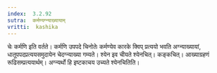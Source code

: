 ```yaml
---
index:  3.2.92
sutra:  कर्मण्यग्न्याख्यायाम्
vritti:  kashika 
---
```


चेः कर्मणि इति वर्तते। कर्मणि उपपदे चिनोतेः कर्मण्येव कारके क्विप् प्रत्ययो भवति अग्न्याख्यायां, धातूपपदप्रत्ययसमुदायेन चेदग्न्याख्या गम्यते। श्येन इव चीयते श्येनचित्। कङ्कचित्। आख्याग्रहणं रूढिसम्प्रत्ययार्थम्। अग्न्यर्थो हि इष्टकाचय उच्यते श्येनचितिति।

